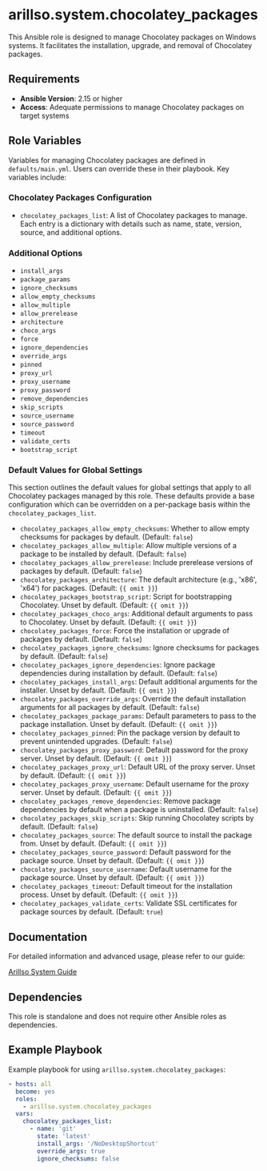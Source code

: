 # arillso.system.chocolatey_packages

This Ansible role is designed to manage Chocolatey packages on Windows systems. It facilitates the installation, upgrade, and removal of Chocolatey packages.

## Requirements

- **Ansible Version**: 2.15 or higher
- **Access**: Adequate permissions to manage Chocolatey packages on target systems

## Role Variables

Variables for managing Chocolatey packages are defined in `defaults/main.yml`. Users can override these in their playbook. Key variables include:

### Chocolatey Packages Configuration

- `chocolatey_packages_list`: A list of Chocolatey packages to manage. Each entry is a dictionary with details
such as name, state, version, source, and additional options.

### Additional Options

- `install_args`
- `package_params`
- `ignore_checksums`
- `allow_empty_checksums`
- `allow_multiple`
- `allow_prerelease`
- `architecture`
- `choco_args`
- `force`
- `ignore_dependencies`
- `override_args`
- `pinned`
- `proxy_url`
- `proxy_username`
- `proxy_password`
- `remove_dependencies`
- `skip_scripts`
- `source_username`
- `source_password`
- `timeout`
- `validate_certs`
- `bootstrap_script`

### Default Values for Global Settings

This section outlines the default values for global settings that apply to all Chocolatey packages managed by this role.
 These defaults provide a base configuration which can be overridden on a per-package basis within the `chocolatey_packages_list`.

- `chocolatey_packages_allow_empty_checksums`: Whether to allow empty checksums for packages by default. (Default: `false`)
- `chocolatey_packages_allow_multiple`: Allow multiple versions of a package to be installed by default. (Default: `false`)
- `chocolatey_packages_allow_prerelease`: Include prerelease versions of packages by default. (Default: `false`)
- `chocolatey_packages_architecture`: The default architecture (e.g., 'x86', 'x64') for packages. (Default: `{{ omit }}`)
- `chocolatey_packages_bootstrap_script`: Script for bootstrapping Chocolatey. Unset by default. (Default: `{{ omit }}`)
- `chocolatey_packages_choco_args`: Additional default arguments to pass to Chocolatey. Unset by default. (Default: `{{ omit }}`)
- `chocolatey_packages_force`: Force the installation or upgrade of packages by default. (Default: `false`)
- `chocolatey_packages_ignore_checksums`: Ignore checksums for packages by default. (Default: `false`)
- `chocolatey_packages_ignore_dependencies`: Ignore package dependencies during installation by default. (Default: `false`)
- `chocolatey_packages_install_args`: Default additional arguments for the installer. Unset by default. (Default: `{{ omit }}`)
- `chocolatey_packages_override_args`: Override the default installation arguments for all packages by default. (Default: `false`)
- `chocolatey_packages_package_params`: Default parameters to pass to the package installation. Unset by default. (Default: `{{ omit }}`)
- `chocolatey_packages_pinned`: Pin the package version by default to prevent unintended upgrades. (Default: `false`)
- `chocolatey_packages_proxy_password`: Default password for the proxy server. Unset by default. (Default: `{{ omit }}`)
- `chocolatey_packages_proxy_url`: Default URL of the proxy server. Unset by default. (Default: `{{ omit }}`)
- `chocolatey_packages_proxy_username`: Default username for the proxy server. Unset by default. (Default: `{{ omit }}`)
- `chocolatey_packages_remove_dependencies`: Remove package dependencies by default when a package is uninstalled. (Default: `false`)
- `chocolatey_packages_skip_scripts`: Skip running Chocolatey scripts by default. (Default: `false`)
- `chocolatey_packages_source`: The default source to install the package from. Unset by default. (Default: `{{ omit }}`)
- `chocolatey_packages_source_password`: Default password for the package source. Unset by default. (Default: `{{ omit }}`)
- `chocolatey_packages_source_username`: Default username for the package source. Unset by default. (Default: `{{ omit }}`)
- `chocolatey_packages_timeout`: Default timeout for the installation process. Unset by default. (Default: `{{ omit }}`)
- `chocolatey_packages_validate_certs`: Validate SSL certificates for package sources by default. (Default: `true`)

## Documentation

For detailed information and advanced usage, please refer to our guide:

[Arillso System Guide](https://guide.arillso.io/collections/arillso/system/chocolatey_packages_role.html#ansible-collections-arillso-system-chocolatey-packages-role)

## Dependencies

This role is standalone and does not require other Ansible roles as dependencies.

## Example Playbook

Example playbook for using `arillso.system.chocolatey_packages`:

```yaml
- hosts: all
  become: yes
  roles:
    - arillso.system.chocolatey_packages
  vars:
    chocolatey_packages_list:
      - name: 'git'
        state: 'latest'
        install_args: '/NoDesktopShortcut'
        override_args: true
        ignore_checksums: false
```
